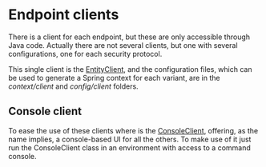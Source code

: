 # Endpoint clients

There is a client for each endpoint, but these are only accessible through Java code. Actually there are not several clients, but one with several configurations, one for each security protocol.

This single client is the [EntityClient][entity-client], and the configuration files, which can be used to generate a Spring context for each variant, are in the *context/client* and *config/client* folders.

## Console client

To ease the use of these clients where is the [ConsoleClient][console-client], offering, as the name implies, a console-based UI for all the others. To make use of it just run the ConsoleClient class in an environment with access to a command console.

[entity-client]: ./apidocs/com/bernardomg/example/swss/client/EntityClient.html
[console-client]: ./apidocs/com/bernardomg/example/swss/client/console/ConsoleClient.html
